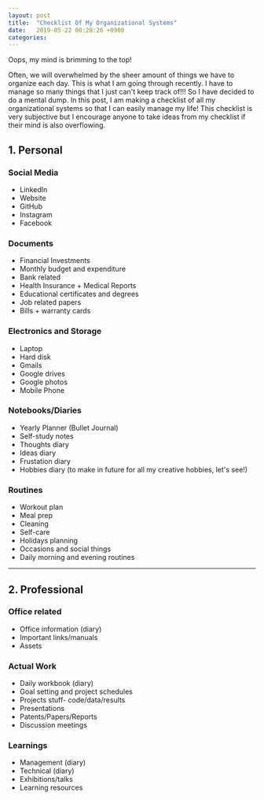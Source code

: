 ```yaml
---
layout: post
title:  "Checklist Of My Organizational Systems"
date:   2019-05-22 00:20:26 +0900
categories: 
---
```


Oops, my mind is brimming to the top!

Often, we will overwhelmed by the sheer amount of things we have to organize each day. This is what I am going through recently. I have to manage so many things that I just can't keep track of!!!
So I have decided to do a mental dump. In this post, I am making a checklist of all my organizational systems so that I can easily manage my life! This checklist is very subjective but I encourage anyone to take ideas from my checklist if their mind is also overflowing.


## 1. Personal

### Social Media 
- LinkedIn
- Website
- GitHub
- Instagram
- Facebook

### Documents
- Financial Investments
- Monthly budget and expenditure
- Bank related
- Health Insurance + Medical Reports
- Educational certificates and degrees
- Job related papers
- Bills + warranty cards

### Electronics and Storage
- Laptop
- Hard disk
- Gmails
- Google drives
- Google photos
- Mobile Phone

### Notebooks/Diaries
- Yearly Planner (Bullet Journal)
- Self-study notes
- Thoughts diary
- Ideas diary
- Frustation diary
- Hobbies diary (to make in future for all my creative hobbies, let's see!)

### Routines
- Workout plan
- Meal prep
- Cleaning
- Self-care
- Holidays planning
- Occasions and social things
- Daily morning and evening routines

--------------------------------------------------
## 2. Professional
### Office related
- Office information (diary)
- Important links/manuals
- Assets

### Actual Work
- Daily workbook (diary)
- Goal setting and project schedules
- Projects stuff- code/data/results
- Presentations
- Patents/Papers/Reports 
- Discussion meetings

### Learnings
- Management (diary)
- Technical (diary)
- Exhibitions/talks
- Learning resources